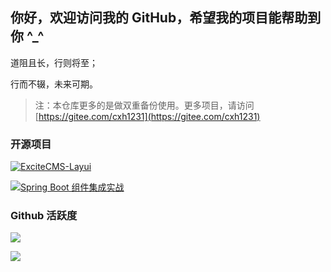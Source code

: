 ## 你好，欢迎访问我的 GitHub，希望我的项目能帮助到你 \^_\^

道阻且长，行则将至；

行而不辍，未来可期。

> 注：本仓库更多的是做双重备份使用。更多项目，请访问 [https://gitee.com/cxh1231](https://gitee.com/cxh1231)

### 开源项目

[![ExciteCMS-Layui](https://github-readme-stats.vercel.app/api/pin/?username=cxh1231&repo=ExciteCMS-SpringBoot-Layui)](https://github.com/cxh1231/ExciteCMS-SpringBoot-Layui)

[![Spring Boot 组件集成实战](https://github-readme-stats.vercel.app/api/pin/?username=cxh1231&repo=SpringBoot-Study)](https://github.com/cxh1231/SpringBoot-Study)

### Github 活跃度

![](https://github-readme-stats.vercel.app/api?username=cxh1231)

![](https://activity-graph.herokuapp.com/graph?username=cxh1231&theme=dracula)

